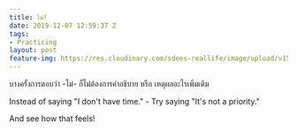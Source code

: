 ```yaml
---
title: ไม่!
date: 2019-12-07 12:59:37 Z
tags:
- Practicing
layout: post
feature-img: https://res.cloudinary.com/sdees-reallife/image/upload/v1555658919/sample_feature_img.png
---
```


บางครั้งการตอบว่า -ไม่- ก็ไม่ต้องการคำอธิบาย หรือ เหตุผลอะไรเพิ่มเติม

<i class="fa fa-child" style="color:plum"></i>

Instead of saying "I don't have time." - Try saying "It's not a priority."

And see how that feels!
